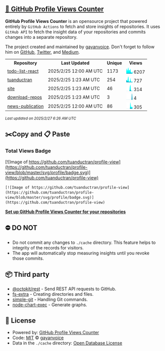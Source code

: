 ## [🚀 GitHub Profile Views Counter](https://github.com/gayanvoice/github-profile-views-counter)
**GitHub Profile Views Counter** is an opensource project that powered entirely by  `GitHub Actions` to fetch and store insights of repositories.
It uses `GitHub API` to fetch the insight data of your repositories and commits changes into a separate repository.

The project created and maintained by [gayanvoice](https://github.com/gayanvoice). Don't forget to follow him on [GitHub](https://github.com/gayanvoice), [Twitter](https://twitter.com/gayanvoice), and [Medium](https://gayanvoice.medium.com/).

<table>
	<tr>
		<th>
			Repository
		</th>
		<th>
			Last Updated
		</th>
		<th>
			Unique
		</th>
		<th>
			Views
		</th>
	</tr>
	<tr>
		<td>
			<a href="https://github.com/tuanductran/profile-view/tree/master/readme/678907114/year.md">
				todo-list-react
			</a>
		</td>
		<td>
			2025/2/25 12:00 AM UTC
		</td>
		<td>
			1173
		</td>
		<td>
			<img alt="Response time graph" src="https://github.com/tuanductran/profile-view/raw/master/graph/678907114/small/year.png" height="20"> 6207
		</td>
	</tr>
	<tr>
		<td>
			<a href="https://github.com/tuanductran/profile-view/tree/master/readme/347701968/year.md">
				tuanductran
			</a>
		</td>
		<td>
			2025/2/25 1:23 AM UTC
		</td>
		<td>
			254
		</td>
		<td>
			<img alt="Response time graph" src="https://github.com/tuanductran/profile-view/raw/master/graph/347701968/small/year.png" height="20"> 727
		</td>
	</tr>
	<tr>
		<td>
			<a href="https://github.com/tuanductran/profile-view/tree/master/readme/857314606/year.md">
				site
			</a>
		</td>
		<td>
			2025/2/25 1:23 AM UTC
		</td>
		<td>
			46
		</td>
		<td>
			<img alt="Response time graph" src="https://github.com/tuanductran/profile-view/raw/master/graph/857314606/small/year.png" height="20"> 314
		</td>
	</tr>
	<tr>
		<td>
			<a href="https://github.com/tuanductran/profile-view/tree/master/readme/806728753/year.md">
				download-repos
			</a>
		</td>
		<td>
			2025/2/25 1:23 AM UTC
		</td>
		<td>
			3
		</td>
		<td>
			<img alt="Response time graph" src="https://github.com/tuanductran/profile-view/raw/master/graph/806728753/small/year.png" height="20"> 4
		</td>
	</tr>
	<tr>
		<td>
			<a href="https://github.com/tuanductran/profile-view/tree/master/readme/865907233/year.md">
				news-publication
			</a>
		</td>
		<td>
			2025/2/25 12:00 AM UTC
		</td>
		<td>
			86
		</td>
		<td>
			<img alt="Response time graph" src="https://github.com/tuanductran/profile-view/raw/master/graph/865907233/small/year.png" height="20"> 305
		</td>
	</tr>
</table>

<small><i>Last updated on 2025/2/27 6:26 AM UTC</i></small>

## ✂️Copy and 📋 Paste
### Total Views Badge
[![Image of https://github.com/tuanductran/profile-view](https://github.com/tuanductran/profile-view/blob/master/svg/profile/badge.svg)](https://github.com/tuanductran/profile-view)

```readme
[![Image of https://github.com/tuanductran/profile-view](https://github.com/tuanductran/profile-view/blob/master/svg/profile/badge.svg)](https://github.com/tuanductran/profile-view)
```
[**Set up GitHub Profile Views Counter for your repositories**](https://github.com/gayanvoice/github-profile-views-counter)
## ⛔ DO NOT
- Do not commit any changes to `./cache` directory. This feature helps to integrity of the records for visitors.
- The app will automatically stop measuring insights until you revoke those commits.
## 📦 Third party

- [@octokit/rest](https://www.npmjs.com/package/@octokit/rest) - Send REST API requests to GitHub.
- [fs-extra](https://www.npmjs.com/package/fs-extra) - Creating directories and files.
- [simple-git](https://www.npmjs.com/package/simple-git) - Handling Git commands.
- [node-chart-exec](https://www.npmjs.com/package/node-chart-exec) - Generate graphs.
## 📄 License
- Powered by: [GitHub Profile Views Counter](https://github.com/gayanvoice/github-profile-views-counter)
- Code: [MIT](./LICENSE) © [gayanvoice](https://github.com/gayanvoice)
- Data in the `./cache` directory: [Open Database License](https://opendatacommons.org/licenses/odbl/1-0/)